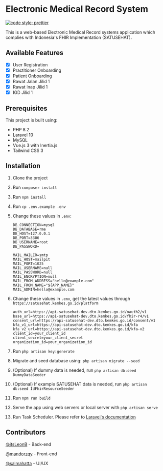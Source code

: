 # Electronic Medical Record System

[![code style: prettier](https://img.shields.io/badge/code_style-prettier-ff69b4.svg?style=flat-square)](https://github.com/prettier/prettier)

This is a web-based Electronic Medical Record systems application which complies with Indonesia's FHIR Implementation (SATUSEHAT).

## Available Features

-   [x] User Registration
-   [x] Practitioner Onboarding
-   [x] Patient Onboarding
-   [x] Rawat Jalan Jilid 1
-   [x] Rawat Inap Jilid 1
-   [x] IGD Jilid 1

## Prerequisites

This project is built using:

-   PHP 8.2
-   Laravel 10
-   MySQL
-   Vue.js 3 with Inertia.js
-   Tailwind CSS 3

## Installation

1. Clone the project
2. Run `composer install`
3. Run `npm install`
4. Run `cp .env.example .env`
5. Change these values in `.env`:

    ```
    DB_CONNECTION=mysql
    DB_DATABASE=rme
    DB_HOST=127.0.0.1
    DB_PORT=3306
    DB_USERNAME=root
    DB_PASSWORD=

    MAIL_MAILER=smtp
    MAIL_HOST=mailpit
    MAIL_PORT=1025
    MAIL_USERNAME=null
    MAIL_PASSWORD=null
    MAIL_ENCRYPTION=null
    MAIL_FROM_ADDRESS="hello@example.com"
    MAIL_FROM_NAME="${APP_NAME}"
    MAIL_ADMIN=hello@example.com
    ```

6. Change these values in `.env`, get the latest values through `https://satusehat.kemkes.go.id/platform`
    ```
    auth_url=https://api-satusehat-dev.dto.kemkes.go.id/oauth2/v1
    base_url=https://api-satusehat-dev.dto.kemkes.go.id/fhir-r4/v1
    consent_url=https://api-satusehat-dev.dto.kemkes.go.id/consent/v1
    kfa_v1_url=https://api-satusehat-dev.dto.kemkes.go.id/kfa
    kfa_v2_url=https://api-satusehat-dev.dto.kemkes.go.id/kfa-v2
    client_id=your_client_id
    client_secret=your_client_secret
    organization_id=your_organization_id
    ```
7. Run `php artisan key:generate`
8. Migrate and seed database using: `php artisan migrate --seed`
9. (Optional) If dummy data is needed, run `php artisan db:seed DummyDataSeeder`
10. (Optional) If example SATUSEHAT data is needed, run `php artisan db:seed IdFhirResourceSeeder`
11. Run `npm run build`
12. Serve the app using web servers or local server with `php artisan serve`
13. Run Task Scheduler. Please refer to [Laravel's documentation](https://laravel.com/docs/10.x/scheduling#running-the-scheduler)

## Contributors

[@itsLeonB](https://github.com/itsLeonB) - Back-end

[@mandorzqy](https://github.com/mandorzqy) - Front-end

[@salmahatta](https://github.com/salmahatta) - UI/UX
